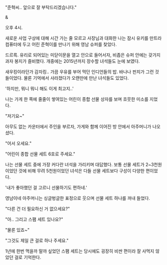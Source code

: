 "준혁씨.. 앞으로 잘 부탁드리겠습니다."

&

오후 4시.

새로운 사업 구상에 대해 시간 가는 줄 모르고 사장님과 대화한 나는 잠시 유키를 만트라 컴퓨터에 두고 어린 준혁이를 만나기 위해 영남 슈퍼를 찾았다.

드르륵. 유리로 되어있는 미닫이문을 열고 안으로 들어서자, 비좁은 슈퍼 안에는 갖가지 과자 봉지가 즐비했다. 개중에는 2015년까지 장수할 녀석들도 눈에 보였다.

새우킹이라던가 감자킹.. 가끔 우유를 부어 먹던 인디언들의 밥. 바나나 펀치가 그런 것들이었다. 물론 기억에서 사라졌다가 오랜만에 만난 녀석들도 있었다. 

'하지만, 뭐니 뭐니 해도 이게 최고지..'

나는 가게 한 쪽에 줄줄이 쌓여있는 어린이 종합 선물 상자를 보며 흐뭇한 미소를 지었다.

"저기요~"

아무도 없는 카운터에서 주인을 부르자, 가게와 함께 이어진 방 안에서 아주머니가 나오셨다.

"어서 오세요."

"어린이 종합 선물 세트 6호로 주세요."

나는 선물 세트 중에 가장 커다란 녀석을 가리키며 대답했다. 보통 선물 세트가 2~3천원이었던 것에 비해 무려 5천원이었던 녀석은 다들 선물 세트보다 구성이 다양한 편이었다.

'내가 좋아했던 걸 고르니 선물하기도 편하네.'

영남이네 아주머니는 싱글벙글한 표정으로 웃으며 선물 세트 하나를 꺼내 들었다.

"다른 건 더 필요하신 거 없으세요?"

"아.. 그리고 스팸 세트 있나요?"

"물론 있죠~"

"그것도 제일 큰 걸로 하나 주세요."

1년에 한번 먹을까 말까 싶었던 스팸 세트는 당시에도 굉장히 비싼 편이라 잘 사먹지 않았던 걸로 기억한다.